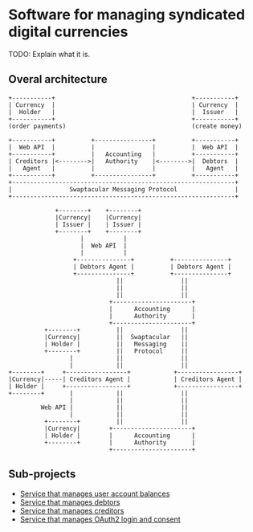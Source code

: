 Software for managing syndicated digital currencies
===================================================

TODO: Explain what it is.


Overal architecture
-------------------

```
+-----------+                                      +-----------+
| Currency  |                                      | Currency  |
|  Holder   |                                      |  Issuer   |
+-----------+                                      +-----------+
(order payments)                                   (create money)

+-----------+          +----------------+          +-----------+
|  Web API  |          |                |          |  Web API  |
+-----------+          |   Accounting   |          +-----------+
| Creditors |<-------->|   Authority    |<-------->|  Debtors  |
|   Agent   |          |                |          |   Agent   |
+-----------+          +----------------+          +-----------+
+--------------------------------------------------------------+
|                Swaptacular Messaging Protocol                |
+--------------------------------------------------------------+
```

```
             +--------+    +--------+
             |Currency|    |Currency|
             | Issuer |    | Issuer |
             +--------+    +--------+
                    |           |
                    |  Web API  |
                    |           |
                  +---------------+          +---------------+
                  | Debtors Agent |          | Debtors Agent |
                  +---------------+          +---------------+
                              ||                ||
                              ||                ||
                              ||                ||
                            +----------------------+
                            |      Accounting      |
                            |      Authority       |
                            +----------------------+
          +--------+          ||                ||
          |Currency|          ||  Swaptacular   ||
          | Holder |          ||   Messaging    ||
          +--------+          ||   Protocol     ||
                 |            ||                ||
                 |            ||                ||
+--------+     +-----------------+            +-----------------+
|Currency|-----| Creditors Agent |            | Creditors Agent |
| Holder |     +-----------------+            +-----------------+
+--------+       |            ||                ||
                 |            ||                ||
         Web API |            ||                ||
                 |            ||                ||
          +--------+          ||                ||
          |Currency|        +----------------------+
          | Holder |        |      Accounting      |
          +--------+        |      Authority       |
                            +----------------------+
```


Sub-projects
------------

* [Service that manages user account balances](https://github.com/epandurski/swpt_accounts)
* [Service that manages debtors](https://github.com/epandurski/swpt_debtors)
* [Service that manages creditors](https://github.com/epandurski/swpt_creditors)
* [Service that manages OAuth2 login and consent](https://github.com/epandurski/swpt_login)
